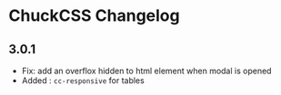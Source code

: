 # ChuckCSS Changelog

## 3.0.1

* Fix: add an overflox hidden to html element when modal is opened
* Added : `cc-responsive` for tables 
